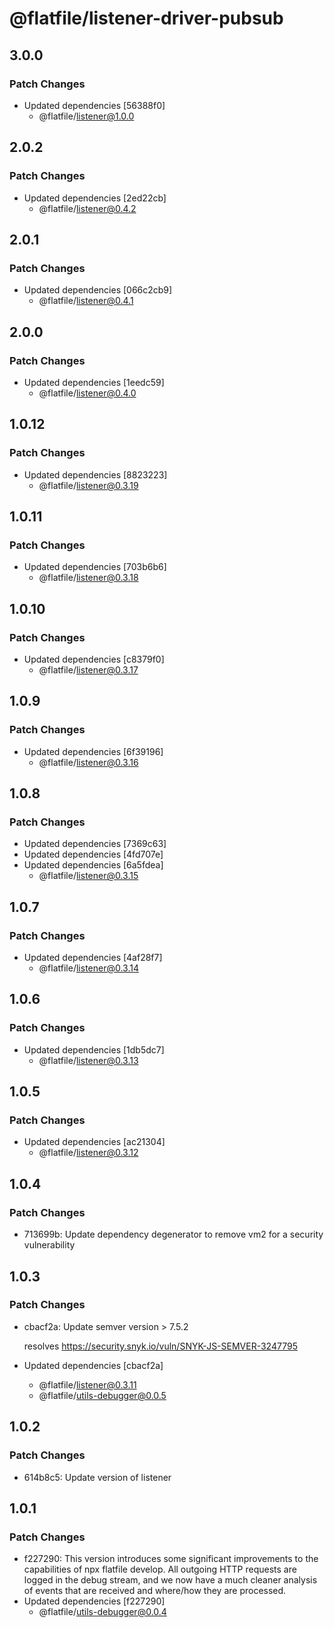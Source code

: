 # @flatfile/listener-driver-pubsub

## 3.0.0

### Patch Changes

- Updated dependencies [56388f0]
  - @flatfile/listener@1.0.0

## 2.0.2

### Patch Changes

- Updated dependencies [2ed22cb]
  - @flatfile/listener@0.4.2

## 2.0.1

### Patch Changes

- Updated dependencies [066c2cb9]
  - @flatfile/listener@0.4.1

## 2.0.0

### Patch Changes

- Updated dependencies [1eedc59]
  - @flatfile/listener@0.4.0

## 1.0.12

### Patch Changes

- Updated dependencies [8823223]
  - @flatfile/listener@0.3.19

## 1.0.11

### Patch Changes

- Updated dependencies [703b6b6]
  - @flatfile/listener@0.3.18

## 1.0.10

### Patch Changes

- Updated dependencies [c8379f0]
  - @flatfile/listener@0.3.17

## 1.0.9

### Patch Changes

- Updated dependencies [6f39196]
  - @flatfile/listener@0.3.16

## 1.0.8

### Patch Changes

- Updated dependencies [7369c63]
- Updated dependencies [4fd707e]
- Updated dependencies [6a5fdea]
  - @flatfile/listener@0.3.15

## 1.0.7

### Patch Changes

- Updated dependencies [4af28f7]
  - @flatfile/listener@0.3.14

## 1.0.6

### Patch Changes

- Updated dependencies [1db5dc7]
  - @flatfile/listener@0.3.13

## 1.0.5

### Patch Changes

- Updated dependencies [ac21304]
  - @flatfile/listener@0.3.12

## 1.0.4

### Patch Changes

- 713699b: Update dependency degenerator to remove vm2 for a security vulnerability

## 1.0.3

### Patch Changes

- cbacf2a: Update semver version > 7.5.2

  resolves https://security.snyk.io/vuln/SNYK-JS-SEMVER-3247795

- Updated dependencies [cbacf2a]
  - @flatfile/listener@0.3.11
  - @flatfile/utils-debugger@0.0.5

## 1.0.2

### Patch Changes

- 614b8c5: Update version of listener

## 1.0.1

### Patch Changes

- f227290: This version introduces some significant improvements to the capabilities of npx flatfile develop. All outgoing HTTP requests are logged in the debug stream, and we now have a much cleaner analysis of events that are received and where/how they are processed.
- Updated dependencies [f227290]
  - @flatfile/utils-debugger@0.0.4
